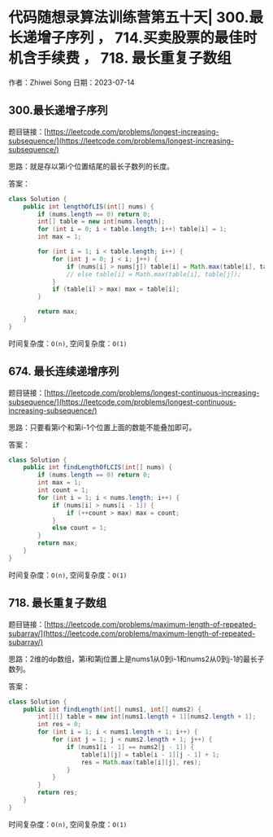 # 代码随想录算法训练营第五十天| 300.最长递增子序列 ， 714.买卖股票的最佳时机含手续费 ， 718. 最长重复子数组
作者：Zhiwei Song 
日期：2023-07-14

## 300.最长递增子序列
题目链接：[https://leetcode.com/problems/longest-increasing-subsequence/](https://leetcode.com/problems/longest-increasing-subsequence/)

思路：就是存以第i个位置结尾的最长子数列的长度。

答案：

```java
class Solution {
    public int lengthOfLIS(int[] nums) {
        if (nums.length == 0) return 0;
        int[] table = new int[nums.length];
        for (int i = 0; i < table.length; i++) table[i] = 1;
        int max = 1;

        for (int i = 1; i < table.length; i++) {
            for (int j = 0; j < i; j++) {
                if (nums[i] > nums[j]) table[i] = Math.max(table[i], table[j] + 1);
                // else table[i] = Math.max(table[i], table[j]);
            }
            if (table[i] > max) max = table[i];
        }

        return max;
    }
}
```

时间复杂度：``O(n)``, 空间复杂度：``O(1)``

## 674. 最长连续递增序列
题目链接：[https://leetcode.com/problems/longest-continuous-increasing-subsequence/](https://leetcode.com/problems/longest-continuous-increasing-subsequence/)

思路：只要看第i个和第i-1个位置上面的数能不能叠加即可。

答案：

```java
class Solution {
    public int findLengthOfLCIS(int[] nums) {
        if (nums.length == 0) return 0;
        int max = 1;
        int count = 1;
        for (int i = 1; i < nums.length; i++) {
            if (nums[i] > nums[i - 1]) {
                if (++count > max) max = count;
            }
            else count = 1;
        }
        return max;
    }
}
```

时间复杂度：``O(n)``, 空间复杂度：``O(1)``

## 718. 最长重复子数组
题目链接：[https://leetcode.com/problems/maximum-length-of-repeated-subarray/](https://leetcode.com/problems/maximum-length-of-repeated-subarray/)

思路：2维的dp数组，第i和第j位置上是nums1从0到i-1和nums2从0到j-1的最长子数列。

答案：

```java
class Solution {
    public int findLength(int[] nums1, int[] nums2) {
        int[][] table = new int[nums1.length + 1][nums2.length + 1];
        int res = 0;
        for (int i = 1; i < nums1.length + 1; i++) {
            for (int j = 1; j < nums2.length + 1; j++) {
                if (nums1[i - 1] == nums2[j - 1]) {
                    table[i][j] = table[i - 1][j - 1] + 1;
                    res = Math.max(table[i][j], res);
                }
            }
        }
        return res;
    }
}
```

时间复杂度：``O(n)``, 空间复杂度：``O(1)``
